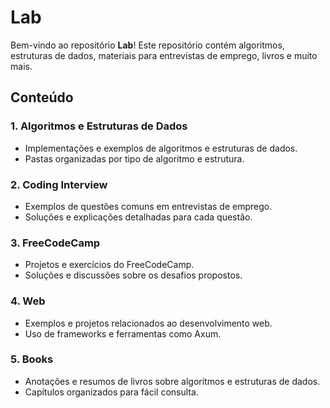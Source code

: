 # Lab

Bem-vindo ao repositório **Lab**! Este repositório contém algoritmos, estruturas de dados, materiais para entrevistas de emprego, livros e muito mais.

## Conteúdo

### 1. Algoritmos e Estruturas de Dados
- Implementações e exemplos de algoritmos e estruturas de dados.
- Pastas organizadas por tipo de algoritmo e estrutura.

### 2. Coding Interview
- Exemplos de questões comuns em entrevistas de emprego.
- Soluções e explicações detalhadas para cada questão.

### 3. FreeCodeCamp
- Projetos e exercícios do FreeCodeCamp.
- Soluções e discussões sobre os desafios propostos.

### 4. Web
- Exemplos e projetos relacionados ao desenvolvimento web.
- Uso de frameworks e ferramentas como Axum.

### 5. Books
- Anotações e resumos de livros sobre algoritmos e estruturas de dados.
- Capítulos organizados para fácil consulta.
